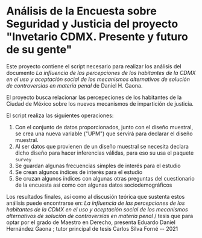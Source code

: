 # Análisis de la Encuesta sobre Seguridad y Justicia del proyecto "Invetario CDMX. Presente y futuro de su gente"

Este proyecto contiene el script necesario para realizar los análisis del documento *La influencia de las percepciones de los habitantes de la CDMX en el uso y aceptación social de los mecanismos alternativos de solución de controversias en materia penal* de Daniel H. Gaona.

El proyecto busca relacionar las percepeciones de los habitantes de la Ciudad de México sobre los nuevos mecanismos de impartición de justicia.

El script realiza las siguientes operaciones:

1.  Con el conjunto de datos proporcionados, junto con el diseño muestral, se crea una nueva variable ("UPM") que servirá para declarar el diseño muestral.
2.  Al ser datos que provienen de un diseño muestral se necesita declara dicho diseño para hacer inferencias válidas, para eso su usa el paquete ```survey```
3.  Se guardan algunas frecuencias simples de interés para el estudio
4.  Se crean algunos índices de interés para el estudio
5.  Se cruzan algunos índices con algunas otras preguntas del cuestionario de la encuesta así como con algunas datos sociodemográficos

Los resultados finales, así como al discusión teórica que sustenta estos análisis puede encontrarse en: *La influencia de las percepciones de los habitantes de la CDMX en el uso y aceptación social de los mecanismos alternativos de solución de controversias en materia penal* / tesis que para optar por el grado de Maestro en Derecho, presenta Eduardo Daniel Hernández Gaona ; tutor principal de tesis Carlos Silva Forné -- 2021
